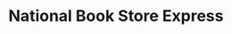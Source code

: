 ---
title: "National Book Store Express"
url: /quezon-city/national-book-store-express/
shop: books
---